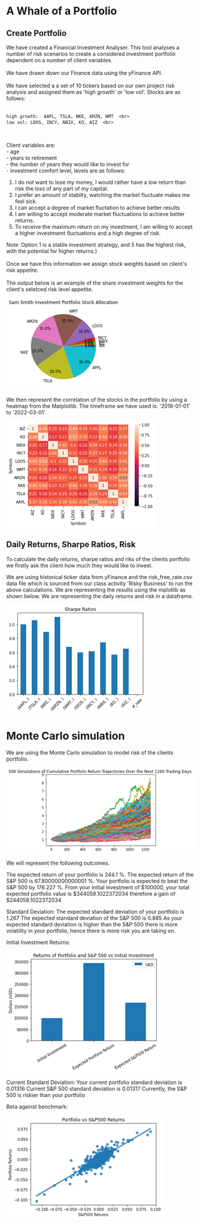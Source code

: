 # A Whale of a Portfolio
## Create Portfolio

We have created a Financial Investment Analyser.  This tool analyses a number of risk scenarios to create a considered investment portfolio dependent on a number of client variables.   <br>
<br>
We have drawn down our Finance data using the yFinance API.   <br>
<br>
We have selected a a set of 10 tickers based on our own project risk analysis and assigned them as 
'high growth' or 'low vol'.  Stocks are as follows:  <br>
<br>

    high growth:  AAPL, TSLA, NKE, AMZN, WMT  <br>
    low vol: LDOS, INCY, NBIX, KO, AIZ  <br>
<br>


Client variables are:  <br>
    - age  <br>
    - years to retirement  <br>
    - the number of years they would like to invest for <br>
    - investment comfort level, levels are as follows:  <br>

1. I do not want to lose my money, I would rather have a low return than risk the loss of any part of my capital.  <br>
2. I prefer an amount of stablity, watching the market fluctuate makes me feel sick.  <br>
3. I can accept a degree of market fluctation to achieve better results  <br>
4. I am willing to accept moderate market fluctuations to achieve better returns.  <br>
5. To receive the maximum return on my investment, I am willing to accept a higher investmemt fluctuations and a high degree of risk.  <br>

Note: Option 1 is a stable investment strategy, and 5 has the highest risk, with the potential for higher returns.)  <br>
<br>
Once we have this information we assign stock weights based on client's risk appetite.  <br>
<br>
The output below is an example of the share investment weights for the client's seletced risk level appetite.  <br>

![](riskweighted.png)

We then represent the correlation of the stocks in the portfolio by using a heatmap from the Matplotlib.  The timeframe we have used is: '2018-01-01' to '2022-03-01'.

![](heatmap.png)

## Daily Returns, Sharpe Ratios, Risk

To calculate the daily returns, sharpe ratios and riks of the clients portfolio we firstly ask the client how much they would like to invest. 

We are using historical ticker data from yFinance and the risk_free_rate.csv data file which is sourced from our class activity 'Risky Business' to run the above calculations.  We are representing the results using the mplotlib as shown below.  We are representing the daily returns and risk in a dataframe.

![](sharperatios.png)

# Monte Carlo simulation

We are using the Monte Carlo simulation to model risk of the clients portfolio.  

![](montsim.png)

We will represent the following outcomes.

The expected return of your portfolio is 244.1 %.
The expected return of the S&P 500  is 67.80000000000001 %.
Your portfolio is expected to beat the S&P 500 by 176.227 %.
From your initial investment  of $100000, your total expected portfolio value is $344058.1022372034 therefore a gain of $244058.1022372034

Standard Deviation:
The expected standard deviation of your portfolio is 1.267
The expected standard deviation of the S&P 500  is 0.885
As your expected standard deviation is higher than the S&P 500 there is more volatility in your portfolio, hence there is more risk you are taking on.

Initial Investment Returns:

![](returns.png)

Current Standard Deviation:
Your current portfolio standard deviation is 0.01316
Current S&P 500 standard deviation is 0.01317
Currently, the S&P 500 is riskier than your portfolio

Beta against benchmark:

![](beta.png)











    
